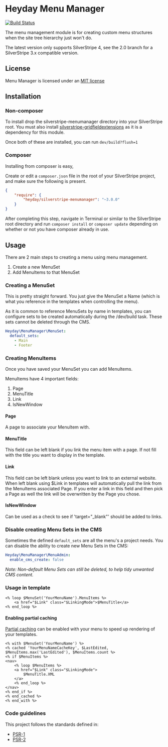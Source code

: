 # Heyday Menu Manager

[![Build Status](https://travis-ci.com/heyday/silverstripe-menumanager.svg?branch=master)](https://travis-ci.com/heyday/silverstripe-menumanager)

The menu management module is for creating custom menu structures when the site tree hierarchy just won't do.

The latest version only supports SilverStripe 4, see the 2.0 branch for a SilverStripe 3.x compatible version.

## License

Menu Manager is licensed under an [MIT license](http://heyday.mit-license.org/)

## Installation

### Non-composer

To install drop the silverstripe-menumanager directory into your SilverStripe root. You must also install [silverstripe-gridfieldextensions](https://github.com/ajshort/silverstripe-gridfieldextensions) as it is a dependency for this module.

Once both of these are installed, you can run `dev/build?flush=1`

### Composer

Installing from composer is easy, 

Create or edit a `composer.json` file in the root of your SilverStripe project, and make sure the following is present.

```json
{
    "require": {
        "heyday/silverstripe-menumanager": "~3.0.0"
    }
}
```

After completing this step, navigate in Terminal or similar to the SilverStripe root directory and run `composer install` or `composer update` depending on whether or not you have composer already in use.

## Usage
There are 2 main steps to creating a menu using menu management.

1. Create a new MenuSet
2. Add MenuItems to that MenuSet

### Creating a MenuSet

This is pretty straight forward. You just give the MenuSet a Name (which is what you reference in the templates when controlling the menu).

As it is common to reference MenuSets by name in templates, you can configure sets to be created automatically during the /dev/build task. These sets cannot be deleted through the CMS.

```yaml
Heyday\MenuManager\MenuSet:
  default_sets:
    - Main
    - Footer
```


### Creating MenuItems

Once you have saved your MenuSet you can add MenuItems.

MenuItems have 4 important fields:

1. Page
2. MenuTitle
3. Link
4. IsNewWindow

#### Page
A page to associate your MenuItem with.

#### MenuTitle
This field can be left blank if you link the menu item with a page. If not fill with the title you want to display in the template.

#### Link
This field can be left blank unless you want to link to an external website.
When left blank using $Link in templates will automatically pull the link from
the MenuItems associated Page.
If you enter a link in this field and then pick a Page as well the link will
be overwritten by the Page you chose.

#### IsNewWindow
Can be used as a check to see if 'target="_blank"' should be added to links.

### Disable creating Menu Sets in the CMS

Sometimes the defined `default_sets` are all the menu's a project needs. You can disable the ability to create new Menu Sets in the CMS:

```yml
Heyday\MenuManager\MenuAdmin:
  enable_cms_create: false
```

_Note: Non-default Menu Sets can still be deleted, to help tidy unwanted CMS content._

### Usage in template

	<% loop $MenuSet('YourMenuName').MenuItems %>
		<a href="$Link" class="$LinkingMode">$MenuTitle</a>
	<% end_loop %>
	
#### Enabling partial caching

[Partial caching](https://docs.silverstripe.org/en/4/developer_guides/performance/partial_caching/) can be enabled with your menu to speed up rendering of your templates.

	<% with $MenuSet('YourMenuName') %>
	<% cached 'YourMenuNameCacheKey', $LastEdited, $MenuItems.max('LastEdited'), $MenuItems.count %>
	<% if $MenuItems %>
	<nav>
		<% loop $MenuItems %>
		<a href="$Link" class="$LinkingMode">
			$MenuTitle.XML
		</a>
		<% end_loop %>
	</nav>
	<% end_if %>
	<% end_cached %>
	<% end_with %>


### Code guidelines

This project follows the standards defined in:

* [PSR-1](http://www.php-fig.org/psr/psr-1/)
* [PSR-2](http://www.php-fig.org/psr/psr-2/)



